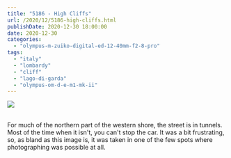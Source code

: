 ```yaml
---
title: "5186 - High Cliffs"
url: /2020/12/5186-high-cliffs.html
publishDate: 2020-12-30 18:00:00
date: 2020-12-30
categories: 
  - "olympus-m-zuiko-digital-ed-12-40mm-f2-8-pro"
tags: 
  - "italy"
  - "lombardy"
  - "cliff" 
  - "lago-di-garda"
  - "olympus-om-d-e-m1-mk-ii"
---
```

<div class="container">
<div class="center"><a target="_blank" href="https://d25zfm9zpd7gm5.cloudfront.net/1200x1200/2018/20180913_131631_lr.jpg"><img class="webfeedsFeaturedVisual" src="https://d25zfm9zpd7gm5.cloudfront.net/0600x0600/2018/20180913_131631_lr.jpg" /></a></div>
</div>
<br />

For much of the northern part of the western shore, the street is in
tunnels. Most of the time when it isn't, you can't stop the car. It
was a bit frustrating, so, as bland as this image is, it was taken
in one of the few spots where photographing was possible at all.